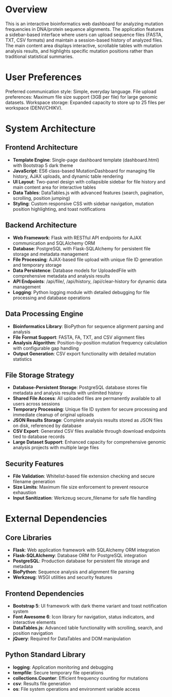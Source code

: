 # Overview

This is an interactive bioinformatics web dashboard for analyzing mutation frequencies in DNA/protein sequence alignments. The application features a sidebar-based interface where users can upload sequence files (FASTA, TXT, CSV formats) and maintain a session-based history of analyzed files. The main content area displays interactive, scrollable tables with mutation analysis results, and highlights specific mutation positions rather than traditional statistical summaries.

# User Preferences

Preferred communication style: Simple, everyday language.
File upload preferences: Maximum file size support (3GB per file) for large genomic datasets.
Workspace storage: Expanded capacity to store up to 25 files per workspace (DENV/CHIKV).

# System Architecture

## Frontend Architecture
- **Template Engine**: Single-page dashboard template (dashboard.html) with Bootstrap 5 dark theme
- **JavaScript**: ES6 class-based MutationDashboard for managing file history, AJAX uploads, and dynamic table rendering
- **UI Layout**: Two-panel design with collapsible sidebar for file history and main content area for interactive tables
- **Data Tables**: DataTables.js with advanced features (search, pagination, scrolling, position jumping)
- **Styling**: Custom responsive CSS with sidebar navigation, mutation position highlighting, and toast notifications

## Backend Architecture
- **Web Framework**: Flask with RESTful API endpoints for AJAX communication and SQLAlchemy ORM
- **Database**: PostgreSQL with Flask-SQLAlchemy for persistent file storage and metadata management
- **File Processing**: AJAX-based file upload with unique file ID generation and temporary storage
- **Data Persistence**: Database models for UploadedFile with comprehensive metadata and analysis results
- **API Endpoints**: /api/file/<id>, /api/history, /api/clear-history for dynamic data management
- **Logging**: Python logging module with detailed debugging for file processing and database operations

## Data Processing Engine
- **Bioinformatics Library**: BioPython for sequence alignment parsing and analysis
- **File Format Support**: FASTA, FA, TXT, and CSV alignment files
- **Analysis Algorithm**: Position-by-position mutation frequency calculation with configurable gap handling
- **Output Generation**: CSV export functionality with detailed mutation statistics

## File Storage Strategy
- **Database-Persistent Storage**: PostgreSQL database stores file metadata and analysis results with unlimited history
- **Shared File Access**: All uploaded files are permanently available to all users across sessions
- **Temporary Processing**: Unique file ID system for secure processing and immediate cleanup of original uploads
- **JSON Results Storage**: Complete analysis results stored as JSON files on disk, referenced by database
- **CSV Export**: Generated CSV files available through download endpoints tied to database records
- **Large Dataset Support**: Enhanced capacity for comprehensive genomic analysis projects with multiple large files

## Security Features
- **File Validation**: Whitelist-based file extension checking and secure filename generation
- **Size Limits**: Maximum file size enforcement to prevent resource exhaustion
- **Input Sanitization**: Werkzeug secure_filename for safe file handling

# External Dependencies

## Core Libraries
- **Flask**: Web application framework with SQLAlchemy ORM integration
- **Flask-SQLAlchemy**: Database ORM for PostgreSQL integration
- **PostgreSQL**: Production database for persistent file storage and metadata
- **BioPython**: Sequence analysis and alignment file parsing
- **Werkzeug**: WSGI utilities and security features

## Frontend Dependencies
- **Bootstrap 5**: UI framework with dark theme variant and toast notification system
- **Font Awesome 6**: Icon library for navigation, status indicators, and interactive elements
- **DataTables.js**: Advanced table functionality with scrolling, search, and position navigation
- **jQuery**: Required for DataTables and DOM manipulation

## Python Standard Library
- **logging**: Application monitoring and debugging
- **tempfile**: Secure temporary file operations
- **collections.Counter**: Efficient frequency counting for mutations
- **csv**: Results file generation
- **os**: File system operations and environment variable access